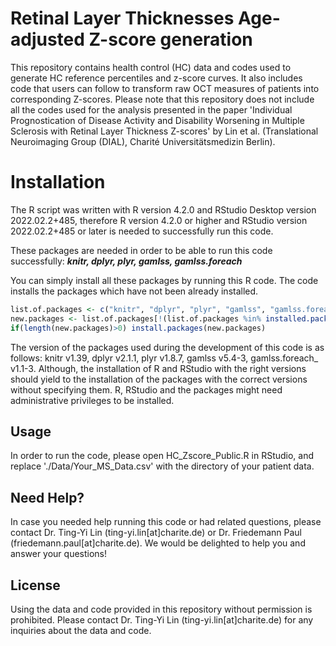 # Retinal Layer Thicknesses Age-adjusted Z-score generation
This repository contains health control (HC) data and codes used to generate HC reference percentiles and z-score curves. It also includes code that users can follow to transform raw OCT measures of patients into corresponding Z-scores. Please note that this repository does not include all the codes used for the analysis presented in the paper 'Individual Prognostication of Disease Activity and Disability Worsening in Multiple Sclerosis with Retinal Layer Thickness Z-scores' by Lin et al. (Translational Neuroimaging Group (DIAL), Charité Universitätsmedizin Berlin).

# Installation
The R script was written with R version 4.2.0 and RStudio Desktop version 2022.02.2+485, therefore R version 4.2.0 or higher and RStudio version 2022.02.2+485 or later is needed to successfully run this code.

These packages are needed in order to be able to run this code successfully: **_knitr, dplyr, plyr, gamlss, gamlss.foreach_**

You can simply install all these packages by running this R code. The code installs the packages which have not been already installed.
```r
list.of.packages <- c("knitr", "dplyr", "plyr", "gamlss", "gamlss.foreach")
new.packages <- list.of.packages[!(list.of.packages %in% installed.packages()[,"Package"])]
if(length(new.packages)>0) install.packages(new.packages)
```
The version of the packages used during the development of this code is as follows: knitr v1.39, dplyr v2.1.1, plyr v1.8.7, gamlss v5.4-3, gamlss.foreach_ v1.1-3. Although, the installation of R and RStudio with the right versions should yield to the installation of the packages with the correct versions without specifying them. R, RStudio and the packages might need administrative privileges to be installed.

## Usage
In order to run the code, please open HC_Zscore_Public.R in RStudio, and replace './Data/Your_MS_Data.csv' with the directory of your patient data.

## Need Help?
In case you needed help running this code or had related questions, please contact Dr. Ting-Yi Lin (ting-yi.lin[at]charite.de) or Dr. Friedemann Paul (friedemann.paul[at]charite.de). We would be delighted to help you and answer your questions!

## License
Using the data and code provided in this repository without permission is prohibited. Please contact Dr. Ting-Yi Lin (ting-yi.lin[at]charite.de) for any inquiries about the data and code.
